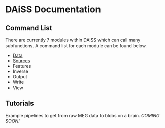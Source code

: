 # DAiSS Documentation

## Command List

There are currently 7 modules within DAiSS which can call many subfunctions. A command list for each module can be found below.

- [Data](commands/01_data.md)
- [Sources](commands/02_data.md)
- Features
- Inverse
- Output
- Write
- View

## Tutorials

Example pipelines to get from raw MEG data to blobs on a brain. *COMING SOON!*



